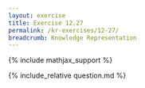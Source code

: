 ```yaml
---
layout: exercise
title: Exercise 12.27
permalink: /kr-exercises/12-27/
breadcrumb: Knowledge Representation
---
```


{% include mathjax_support %}

<div><i class="arrow-up loader" data-chapter="kr-exercises" data-exercise="ex_27" data-rating="0"></i></div>
{% include_relative question.md %}

